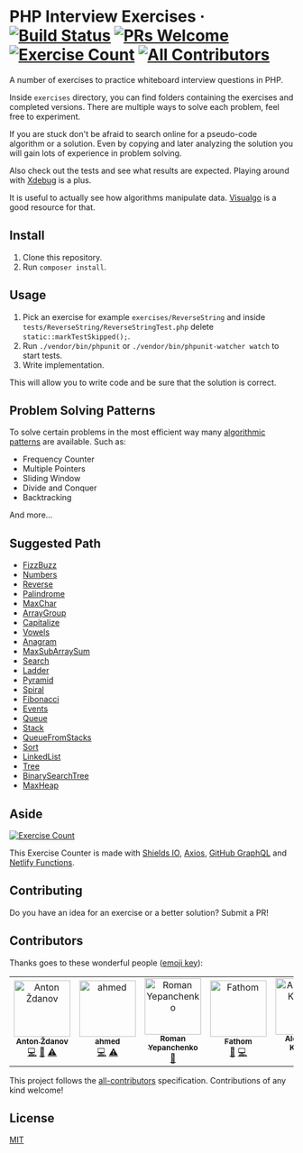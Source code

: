 # PHP Interview Exercises · [![Build Status](https://img.shields.io/travis/com/azdanov/php-interview-exercises/master.svg?logo=travis)](https://travis-ci.com/azdanov/php-interview-exercises) [![PRs Welcome](https://img.shields.io/badge/PRs-welcome-blue.svg?logo=github)](http://makeapullrequest.com) [![Exercise Count](https://img.shields.io/endpoint.svg?url=https://php-interview-questions-counter.netlify.com/.netlify/functions/count)](./exercises) [![All Contributors](https://img.shields.io/badge/all_contributors-5-orange.svg?style=flat-square)](#contributors)

A number of exercises to practice whiteboard interview questions in PHP.

Inside `exercises` directory, you can find folders containing the exercises and completed versions.
There are multiple ways to solve each problem, feel free to experiment.

If you are stuck don't be afraid to search online for a pseudo-code algorithm or a solution. Even by copying and later analyzing the solution you will gain lots of experience in problem solving.

Also check out the tests and see what results are expected. Playing around with [Xdebug](https://xdebug.org/) is a plus.

It is useful to actually see how algorithms manipulate data. [Visualgo](https://visualgo.net/en) is a good resource for that.

## Install

1. Clone this repository.
2. Run `composer install`.

## Usage

1. Pick an exercise for example `exercises/ReverseString` and inside `tests/ReverseString/ReverseStringTest.php` delete `static::markTestSkipped();`.
2. Run `./vendor/bin/phpunit` or `./vendor/bin/phpunit-watcher watch` to start tests.
3. Write implementation.

This will allow you to write code and be sure that the solution is correct.

## Problem Solving Patterns

To solve certain problems in the most efficient way many [algorithmic patterns](https://cs.lmu.edu/~ray/notes/algpatterns/) are available.
Such as:

- Frequency Counter
- Multiple Pointers
- Sliding Window
- Divide and Conquer
- Backtracking

And more...

## Suggested Path

- [FizzBuzz](./exercises/FizzBuzz/FizzBuzz.php)
- [Numbers](./exercises/Numbers/Numbers.php)
- [Reverse](./exercises/Reverse/Reverse.php)
- [Palindrome](./exercises/Palindrome/Palindrome.php)
- [MaxChar](./exercises/MaxChar/MaxChar.php)
- [ArrayGroup](./exercises/ArrayGroup/ArrayGroup.php)
- [Capitalize](./exercises/Capitalize/Capitalize.php)
- [Vowels](./exercises/Vowels/Vowels.php)
- [Anagram](./exercises/Anagram/Anagram.php)
- [MaxSubArraySum](./exercises/MaxSubArraySum/MaxSubArraySum.php)
- [Search](./exercises/Search/Search.php)
- [Ladder](./exercises/Ladder/Ladder.php)
- [Pyramid](./exercises/Pyramid/Pyramid.php)
- [Spiral](./exercises/Spiral/Spiral.php)
- [Fibonacci](./exercises/Fibonacci/Fibonacci.php)
- [Events](./exercises/Events/Events.php)
- [Queue](./exercises/Queue/Queue.php)
- [Stack](./exercises/Stack/Stack.php)
- [QueueFromStacks](./exercises/QueueFromStacks/QueueFromStacks.php)
- [Sort](./exercises/Sort/Sort.php)
- [LinkedList](./exercises/LinkedList/LinkedList.php)
- [Tree](./exercises/Tree/Tree.php)
- [BinarySearchTree](./exercises/BinarySearchTree/BinarySearchTree.php)
- [MaxHeap](./exercises/MaxHeap/MaxHeap.php)

## Aside

[![Exercise Count](https://img.shields.io/endpoint.svg?url=https://php-interview-questions-counter.netlify.com/.netlify/functions/count)](./exercises)

This Exercise Counter is made with [Shields IO](https://shields.io/endpoint), [Axios](https://github.com/axios/axios), [GitHub GraphQL](https://developer.github.com/v4/) and [Netlify Functions](https://www.netlify.com/docs/functions/).

## Contributing

Do you have an idea for an exercise or a better solution? Submit a PR!

## Contributors

Thanks goes to these wonderful people ([emoji key](https://allcontributors.org/docs/en/emoji-key)):

<!-- ALL-CONTRIBUTORS-LIST:START - Do not remove or modify this section -->
<!-- prettier-ignore -->
<table><tr><td align="center"><a href="https://azdanov.js.org/"><img src="https://avatars2.githubusercontent.com/u/6123841?v=4" width="100px;" alt="Anton Ždanov"/><br /><sub><b>Anton Ždanov</b></sub></a><br /><a href="https://github.com/azdanov/php-interview-exercises/commits?author=azdanov" title="Code">💻</a> <a href="https://github.com/azdanov/php-interview-exercises/commits?author=azdanov" title="Documentation">📖</a> <a href="https://github.com/azdanov/php-interview-exercises/commits?author=azdanov" title="Tests">⚠️</a></td><td align="center"><a href="https://github.com/Ahmed-Aboud"><img src="https://avatars0.githubusercontent.com/u/25877831?v=4" width="100px;" alt="ahmed"/><br /><sub><b>ahmed</b></sub></a><br /><a href="https://github.com/azdanov/php-interview-exercises/commits?author=Ahmed-Aboud" title="Code">💻</a> <a href="https://github.com/azdanov/php-interview-exercises/commits?author=Ahmed-Aboud" title="Tests">⚠️</a></td><td align="center"><a href="https://github.com/tizis"><img src="https://avatars1.githubusercontent.com/u/16865573?v=4" width="100px;" alt="Roman Yepanchenko"/><br /><sub><b>Roman Yepanchenko</b></sub></a><br /><a href="https://github.com/azdanov/php-interview-exercises/issues?q=author%3Atizis" title="Bug reports">🐛</a></td><td align="center"><a href="https://github.com/fathom"><img src="https://avatars3.githubusercontent.com/u/13853845?v=4" width="100px;" alt="Fathom"/><br /><sub><b>Fathom</b></sub></a><br /><a href="https://github.com/azdanov/php-interview-exercises/issues?q=author%3Afathom" title="Bug reports">🐛</a> <a href="https://github.com/azdanov/php-interview-exercises/commits?author=fathom" title="Code">💻</a></td><td align="center"><a href="https://github.com/Olden"><img src="https://avatars3.githubusercontent.com/u/546682?v=4" width="100px;" alt="Alexander Katynia"/><br /><sub><b>Alexander Katynia</b></sub></a><br /><a href="https://github.com/azdanov/php-interview-exercises/issues?q=author%3AOlden" title="Bug reports">🐛</a></td></tr></table>

<!-- ALL-CONTRIBUTORS-LIST:END -->

This project follows the [all-contributors](https://github.com/all-contributors/all-contributors) specification. Contributions of any kind welcome!

## License

[MIT](./LICENSE)
